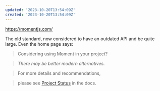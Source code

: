 ```yaml
---
updated: '2023-10-20T13:54:09Z'
created: '2023-10-20T13:54:09Z'
---
```

https://momentjs.com/

The old standard, now considered to have an outdated API and be quite large. Even the home page says:

> Considering using Moment in your project?

> _There may be better modern alternatives._

> For more details and recommendations,

> please see [Project Status](https://momentjs.com/docs/#/-project-status/) in the docs.